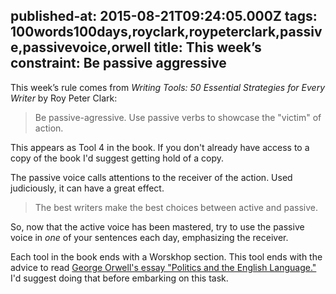 published-at: 2015-08-21T09:24:05.000Z
tags: 100words100days,royclark,roypeterclark,passive,passivevoice,orwell
title: This week’s constraint: Be passive aggressive
---
This week’s rule comes from _Writing Tools: 50 Essential Strategies for Every Writer_ by Roy Peter Clark:

> Be passive-agressive. Use passive verbs to showcase the "victim" of action.

This appears as Tool 4 in the book. If you don't already have access to a copy of the book I'd suggest getting hold of a copy.

The passive voice calls attentions to the receiver of the action. Used judiciously, it can have a great effect.

> The best writers make the best choices between active and passive.

So, now that the active voice has been mastered, try to use the passive voice in *one* of your sentences each day, emphasizing the receiver.

Each tool in the book ends with a Worskhop section. This tool ends with the advice to read [George Orwell's essay "Politics and the English Language."](http://www.orwell.ru/library/essays/politics/english/e_polit) I'd suggest doing that before embarking on this task.

